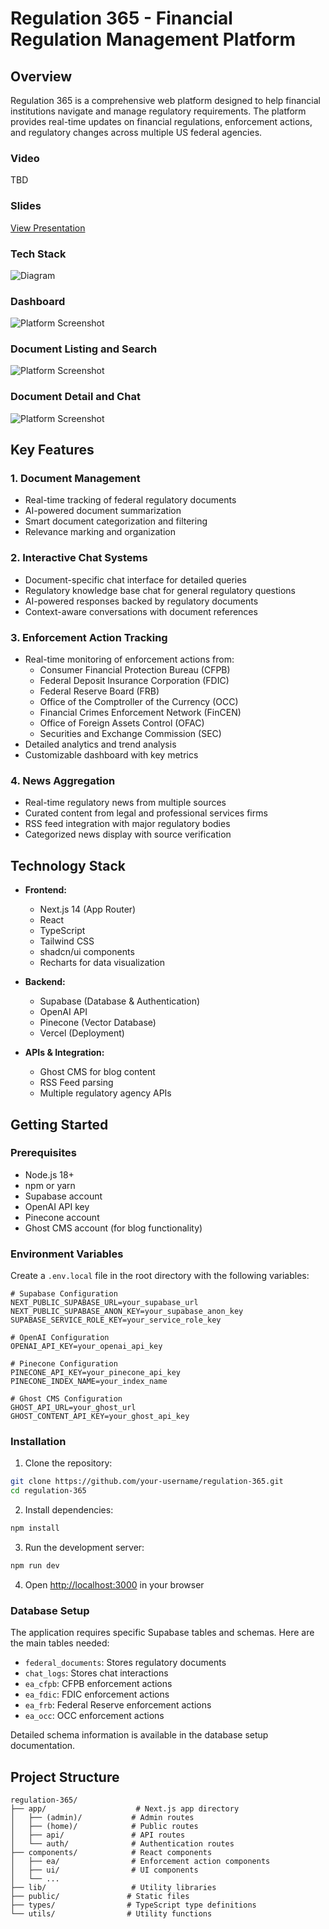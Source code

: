 # Regulation 365 - Financial Regulation Management Platform

## Overview

Regulation 365 is a comprehensive web platform designed to help financial institutions navigate and manage regulatory requirements. The platform provides real-time updates on financial regulations, enforcement actions, and regulatory changes across multiple US federal agencies.

### Video

TBD

### Slides

[View Presentation](https://www.beautiful.ai/player/-OCUzcy0fURUq_f5AJnk)

### Tech Stack

![Diagram](public/images/screenshots/diagram.png)

### Dashboard

![Platform Screenshot](public/images/screenshots/1.png)

### Document Listing and Search

![Platform Screenshot](public/images/screenshots/2.png)

### Document Detail and Chat

![Platform Screenshot](public/images/screenshots/3.png)

## Key Features

### 1. Document Management

- Real-time tracking of federal regulatory documents
- AI-powered document summarization
- Smart document categorization and filtering
- Relevance marking and organization

### 2. Interactive Chat Systems

- Document-specific chat interface for detailed queries
- Regulatory knowledge base chat for general regulatory questions
- AI-powered responses backed by regulatory documents
- Context-aware conversations with document references

### 3. Enforcement Action Tracking

- Real-time monitoring of enforcement actions from:
  - Consumer Financial Protection Bureau (CFPB)
  - Federal Deposit Insurance Corporation (FDIC)
  - Federal Reserve Board (FRB)
  - Office of the Comptroller of the Currency (OCC)
  - Financial Crimes Enforcement Network (FinCEN)
  - Office of Foreign Assets Control (OFAC)
  - Securities and Exchange Commission (SEC)
- Detailed analytics and trend analysis
- Customizable dashboard with key metrics

### 4. News Aggregation

- Real-time regulatory news from multiple sources
- Curated content from legal and professional services firms
- RSS feed integration with major regulatory bodies
- Categorized news display with source verification

## Technology Stack

- **Frontend:**

  - Next.js 14 (App Router)
  - React
  - TypeScript
  - Tailwind CSS
  - shadcn/ui components
  - Recharts for data visualization

- **Backend:**

  - Supabase (Database & Authentication)
  - OpenAI API
  - Pinecone (Vector Database)
  - Vercel (Deployment)

- **APIs & Integration:**
  - Ghost CMS for blog content
  - RSS Feed parsing
  - Multiple regulatory agency APIs

## Getting Started

### Prerequisites

- Node.js 18+
- npm or yarn
- Supabase account
- OpenAI API key
- Pinecone account
- Ghost CMS account (for blog functionality)

### Environment Variables

Create a `.env.local` file in the root directory with the following variables:

```env
# Supabase Configuration
NEXT_PUBLIC_SUPABASE_URL=your_supabase_url
NEXT_PUBLIC_SUPABASE_ANON_KEY=your_supabase_anon_key
SUPABASE_SERVICE_ROLE_KEY=your_service_role_key

# OpenAI Configuration
OPENAI_API_KEY=your_openai_api_key

# Pinecone Configuration
PINECONE_API_KEY=your_pinecone_api_key
PINECONE_INDEX_NAME=your_index_name

# Ghost CMS Configuration
GHOST_API_URL=your_ghost_url
GHOST_CONTENT_API_KEY=your_ghost_api_key
```

### Installation

1. Clone the repository:

```bash
git clone https://github.com/your-username/regulation-365.git
cd regulation-365
```

2. Install dependencies:

```bash
npm install
```

3. Run the development server:

```bash
npm run dev
```

4. Open [http://localhost:3000](http://localhost:3000) in your browser

### Database Setup

The application requires specific Supabase tables and schemas. Here are the main tables needed:

- `federal_documents`: Stores regulatory documents
- `chat_logs`: Stores chat interactions
- `ea_cfpb`: CFPB enforcement actions
- `ea_fdic`: FDIC enforcement actions
- `ea_frb`: Federal Reserve enforcement actions
- `ea_occ`: OCC enforcement actions

Detailed schema information is available in the database setup documentation.

## Project Structure

```
regulation-365/
├── app/                    # Next.js app directory
│   ├── (admin)/           # Admin routes
│   ├── (home)/            # Public routes
│   ├── api/               # API routes
│   └── auth/              # Authentication routes
├── components/            # React components
│   ├── ea/                # Enforcement action components
│   ├── ui/                # UI components
│   └── ...
├── lib/                   # Utility libraries
├── public/               # Static files
├── types/                # TypeScript type definitions
└── utils/                # Utility functions
```
